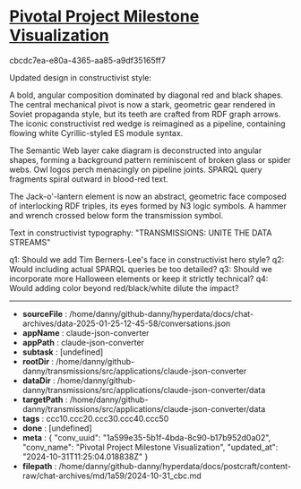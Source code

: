 # [Pivotal Project Milestone Visualization](https://claude.ai/chat/1a599e35-5b1f-4bda-8c90-b17b952d0a02)

cbcdc7ea-e80a-4365-aa85-a9df35165ff7

 Updated design in constructivist style:

A bold, angular composition dominated by diagonal red and black shapes. The central mechanical pivot is now a stark, geometric gear rendered in Soviet propaganda style, but its teeth are crafted from RDF graph arrows. The iconic constructivist red wedge is reimagined as a pipeline, containing flowing white Cyrillic-styled ES module syntax.

The Semantic Web layer cake diagram is deconstructed into angular shapes, forming a background pattern reminiscent of broken glass or spider webs. Owl logos perch menacingly on pipeline joints. SPARQL query fragments spiral outward in blood-red text.

The Jack-o'-lantern element is now an abstract, geometric face composed of interlocking RDF triples, its eyes formed by N3 logic symbols. A hammer and wrench crossed below form the transmission symbol.

Text in constructivist typography: "TRANSMISSIONS: UNITE THE DATA STREAMS"

q1: Should we add Tim Berners-Lee's face in constructivist hero style?
q2: Would including actual SPARQL queries be too detailed?
q3: Should we incorporate more Halloween elements or keep it strictly technical?
q4: Would adding color beyond red/black/white dilute the impact?

---

* **sourceFile** : /home/danny/github-danny/hyperdata/docs/chat-archives/data-2025-01-25-12-45-58/conversations.json
* **appName** : claude-json-converter
* **appPath** : claude-json-converter
* **subtask** : [undefined]
* **rootDir** : /home/danny/github-danny/transmissions/src/applications/claude-json-converter
* **dataDir** : /home/danny/github-danny/transmissions/src/applications/claude-json-converter/data
* **targetPath** : /home/danny/github-danny/transmissions/src/applications/claude-json-converter/data
* **tags** : ccc10.ccc20.ccc30.ccc40.ccc50
* **done** : [undefined]
* **meta** : {
  "conv_uuid": "1a599e35-5b1f-4bda-8c90-b17b952d0a02",
  "conv_name": "Pivotal Project Milestone Visualization",
  "updated_at": "2024-10-31T11:25:04.018838Z"
}
* **filepath** : /home/danny/github-danny/hyperdata/docs/postcraft/content-raw/chat-archives/md/1a59/2024-10-31_cbc.md